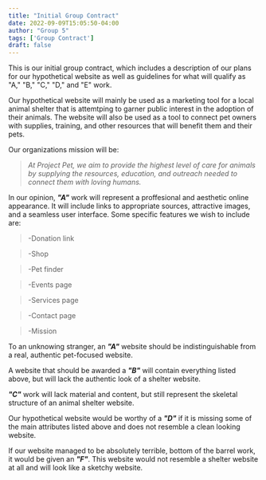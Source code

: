 ```yaml
---
title: "Initial Group Contract"
date: 2022-09-09T15:05:50-04:00
author: "Group 5"
tags: ['Group Contract']
draft: false
---
```


This is our initial group contract, which includes a description of our plans for our hypothetical website as well as guidelines for what will qualify as "A," "B," "C," "D," and "E" work.

Our hypothetical website will mainly be used as a marketing tool for a local animal shelter that is attemtping to garner public interest in the adoption of their animals. The website will also be used as a tool to connect pet owners with supplies, training, and other resources that will benefit them and their pets.

Our organizations mission will be:

> *At Project Pet, we aim to provide the highest level of care for animals by supplying the resources, education, and outreach needed to connect them with loving humans.*

In our opinion, ***"A"*** work will represent a proffesional and aesthetic online appearance. It will include links to appropriate sources, attractive images, and a seamless user interface. Some specific features we wish to include are:

> -Donation link

> -Shop

> -Pet finder

> -Events page

> -Services page

> -Contact page

> -Mission

To an unknowing stranger, an ***"A"*** website should be indistinguishable from a real, authentic pet-focused website.



A website that should be awarded a ***"B"*** will contain everything listed above, but will lack the authentic look of a shelter website.



***"C"*** work will lack material and content, but still represent the skeletal structure of an animal shelter website.



Our hypothetical website would be worthy of a ***"D"*** if it is missing some of the main attributes listed above and does not resemble a clean looking website.



If our website managed to be absolutely terrible, bottom of the barrel work, it would be given an ***"F"***. This website would not resemble a shelter website at all and will look like a sketchy website.
